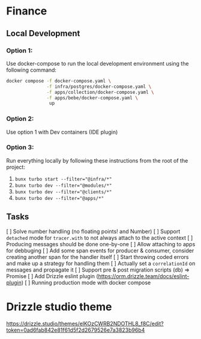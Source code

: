 # Finance

## Local Development

### Option 1:

Use docker-compose to run the local development environment using the following command:

```bash
docker compose -f docker-compose.yaml \
               -f infra/postgres/docker-compose.yaml \
               -f apps/collection/docker-compose.yaml \
               -f apps/bebe/docker-compose.yaml \
                up
```

### Option 2:

Use option 1 with Dev containers (IDE plugin)

### Option 3:

Run everything locally by following these instructions from the root of the project:

1. `bunx turbo start --filter="@infra/*"`
2. `bunx turbo dev --filter="@modules/*"`
3. `bunx turbo dev --filter="@clients/*"`
4. `bunx turbo dev --filter="@apps/*"`

## Tasks

[ ] Solve number handling (no floating points! and Number)
[ ] Support `detached` mode for `tracer.with` to not always attach to the active context
[ ] Producing messages should be done one-by-one
[ ] Allow attaching to apps for debbuging
[ ] Add some span events for producer & consumer, consider creating another span for the handler itself
[ ] Start throwing coded errors and make up a strategy for handling them
[ ] Actually set a `correlationId` on messages and propagate it
[ ] Support pre & post migration scripts (db) => Promise<void>
[ ] Add Drizzle eslint plugin (https://orm.drizzle.team/docs/eslint-plugin)
[ ] Running production mode with docker compose

# Drizzle studio theme

https://drizzle.studio/themes/elKOzCWRB2NDOTHL8_f8C/edit?token=0ad6fab842e81f61d5f2d2679526e7a3823b96b4
